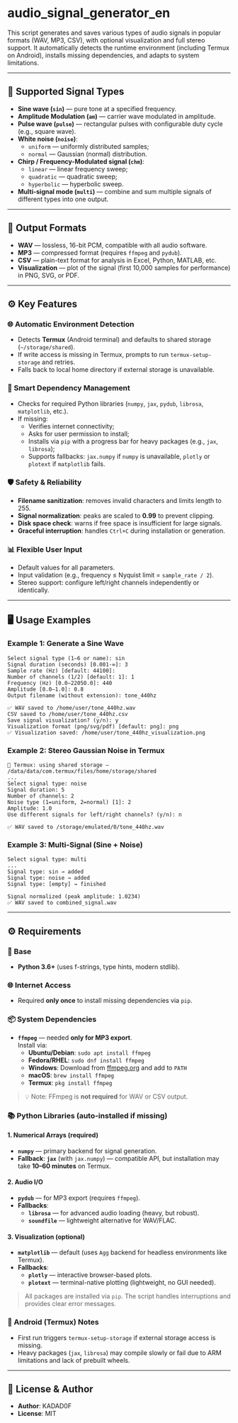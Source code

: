 # audio_signal_generator_en

This script generates and saves various types of audio signals in popular formats (WAV, MP3, CSV), with optional visualization and full stereo support. It automatically detects the runtime environment (including Termux on Android), installs missing dependencies, and adapts to system limitations.

---

## 🧩 Supported Signal Types

- **Sine wave (`sin`)** — pure tone at a specified frequency.  
- **Amplitude Modulation (`am`)** — carrier wave modulated in amplitude.  
- **Pulse wave (`pulse`)** — rectangular pulses with configurable duty cycle (e.g., square wave).  
- **White noise (`noise`)**:
  - `uniform` — uniformly distributed samples;
  - `normal` — Gaussian (normal) distribution.
- **Chirp / Frequency-Modulated signal (`chm`)**:
  - `linear` — linear frequency sweep;
  - `quadratic` — quadratic sweep;
  - `hyperbolic` — hyperbolic sweep.
- **Multi-signal mode (`multi`)** — combine and sum multiple signals of different types into one output.

---

## 📁 Output Formats

- **WAV** — lossless, 16-bit PCM, compatible with all audio software.
- **MP3** — compressed format (requires `ffmpeg` and `pydub`).
- **CSV** — plain-text format for analysis in Excel, Python, MATLAB, etc.
- **Visualization** — plot of the signal (first 10,000 samples for performance) in PNG, SVG, or PDF.

---

## ⚙️ Key Features

### 🌐 Automatic Environment Detection
- Detects **Termux** (Android terminal) and defaults to shared storage (`~/storage/shared`).
- If write access is missing in Termux, prompts to run `termux-setup-storage` and retries.
- Falls back to local home directory if external storage is unavailable.

### 🔌 Smart Dependency Management
- Checks for required Python libraries (`numpy`, `jax`, `pydub`, `librosa`, `matplotlib`, etc.).
- If missing:
  - Verifies internet connectivity;
  - Asks for user permission to install;
  - Installs via `pip` with a progress bar for heavy packages (e.g., `jax`, `librosa`);
  - Supports fallbacks: `jax.numpy` if `numpy` is unavailable, `plotly` or `plotext` if `matplotlib` fails.

### 🛡️ Safety & Reliability
- **Filename sanitization**: removes invalid characters and limits length to 255.
- **Signal normalization**: peaks are scaled to **0.99** to prevent clipping.
- **Disk space check**: warns if free space is insufficient for large signals.
- **Graceful interruption**: handles `Ctrl+C` during installation or generation.

### 📊 Flexible User Input
- Default values for all parameters.
- Input validation (e.g., frequency ≤ Nyquist limit = `sample_rate / 2`).
- Stereo support: configure left/right channels independently or identically.

---

## 🖥️ Usage Examples

### Example 1: Generate a Sine Wave
```text
Select signal type (1–6 or name): sin
Signal duration (seconds) [0.001-∞]: 3
Sample rate (Hz) [default: 44100]: 
Number of channels (1/2) [default: 1]: 1
Frequency (Hz) [0.0–22050.0]: 440
Amplitude [0.0–1.0]: 0.8
Output filename (without extension): tone_440hz

✅ WAV saved to /home/user/tone_440hz.wav
CSV saved to /home/user/tone_440hz.csv
Save signal visualization? (y/n): y
Visualization format (png/svg/pdf) [default: png]: png
✅ Visualization saved: /home/user/tone_440hz_visualization.png
```

### Example 2: Stereo Gaussian Noise in Termux
```text
📁 Termux: using shared storage — /data/data/com.termux/files/home/storage/shared
...
Select signal type: noise
Signal duration: 5
Number of channels: 2
Noise type (1=uniform, 2=normal) [1]: 2
Amplitude: 1.0
Use different signals for left/right channels? (y/n): n

✅ WAV saved to /storage/emulated/0/tone_440hz.wav
```

### Example 3: Multi-Signal (Sine + Noise)
```text
Select signal type: multi
...
Signal type: sin → added
Signal type: noise → added
Signal type: [empty] → finished

Signal normalized (peak amplitude: 1.0234)
✅ WAV saved to combined_signal.wav
```

---

## ⚙️ Requirements

### 🐍 Base
- **Python 3.6+** (uses f-strings, type hints, modern stdlib).

### 🌐 Internet Access
- Required **only once** to install missing dependencies via `pip`.

### 📦 System Dependencies
- **`ffmpeg`** — needed **only for MP3 export**.  
  Install via:
  - **Ubuntu/Debian**: `sudo apt install ffmpeg`
  - **Fedora/RHEL**: `sudo dnf install ffmpeg`
  - **Windows**: Download from [ffmpeg.org](https://ffmpeg.org/download.html ) and add to `PATH`
  - **macOS**: `brew install ffmpeg`
  - **Termux**: `pkg install ffmpeg`

> 💡 Note: FFmpeg is **not required** for WAV or CSV output.

### 📚 Python Libraries (auto-installed if missing)

#### 1. **Numerical Arrays** (required)
- **`numpy`** — primary backend for signal generation.
- **Fallback**: **`jax`** (with `jax.numpy`) — compatible API, but installation may take **10–60 minutes** on Termux.

#### 2. **Audio I/O**
- **`pydub`** — for MP3 export (requires `ffmpeg`).
- **Fallbacks**:
  - **`librosa`** — for advanced audio loading (heavy, but robust).
  - **`soundfile`** — lightweight alternative for WAV/FLAC.

#### 3. **Visualization** (optional)
- **`matplotlib`** — default (uses `Agg` backend for headless environments like Termux).
- **Fallbacks**:
  - **`plotly`** — interactive browser-based plots.
  - **`plotext`** — terminal-native plotting (lightweight, no GUI needed).

> All packages are installed via `pip`. The script handles interruptions and provides clear error messages.

### 📱 Android (Termux) Notes
- First run triggers `termux-setup-storage` if external storage access is missing.
- Heavy packages (`jax`, `librosa`) may compile slowly or fail due to ARM limitations and lack of prebuilt wheels.

---

## 📜 License & Author

- **Author**: KADAD0F  
- **License**: MIT  
